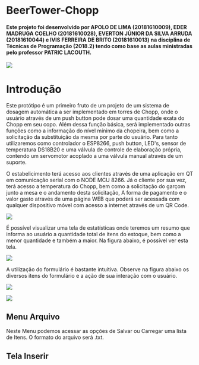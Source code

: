 # BeerTower-Chopp


#### Este projeto foi desenvolvido por APOLO DE LIMA (20181610009), EDER MADRUGA COELHO (20181610028), EVERTON JÚNIOR DA SILVA ARRUDA (20181610044) e IVIS FERREIRA DE BRITO (20181610013) na disciplina de Técnicas de Programação (2018.2) tendo como base as aulas ministradas pelo professor PATRIC LACOUTH.

![](figuras/1.png)

# Introdução

Este protótipo é um primeiro fruto de um projeto de um sistema de dosagem automática a ser implementado em torres de Chopp, onde o usuário através de um push button pode dosar uma quantidade exata do Chopp em seu copo. Além dessa função básica, será implementado outras funções como a informação do nível mínimo da chopeira, bem como a solicitação da substituição da mesma por parte do usuário. Para tanto utilizaremos como controlador o ESP8266, push button, LED's, sensor de temperatura DS18B20 e uma válvula de controle de elaboração própria, contendo um servomotor acoplado a uma válvula manual através de um suporte.

O estabelicimento terá acesso aos clientes através de uma aplicação em QT em comunicação serial com o NODE MCU 8266. Já o cliente por sua vez, terá acesso a temperatura do Chopp, bem como a solicitação do garçom junto a mesa e o andamento desta solicitação, A forma de pagamento e o valor gasto através de uma página WEB que poderá ser acessada com qualquer dispositivo móvel com acesso a internet através de um QR Code.

![](figuras/1.png)

É possível visualizar uma tela de estatísticas onde teremos um resumo que informa ao usuário a quantidade total de itens do estoque, bem como a menor quantidade e também a maior. Na figura abaixo, é possível ver esta tela.

![](figuras/2.PNG)

A utilização do formulário é bastante intuitiva. Observe na figura abaixo os diversos itens do formulário e a ação de sua interação com o usuário.

![](figuras/2N.PNG)

![](figuras/4.PNG)

## Menu Arquivo

Neste Menu podemos acessar as opções de Salvar ou Carregar uma lista de Itens. O formato do arquivo será .txt.

## Tela Inserir
